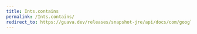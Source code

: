 ```yaml
---
title: Ints.contains
permalink: /Ints.contains/
redirect_to: https://guava.dev/releases/snapshot-jre/api/docs/com/google/common/primitives/Ints.html#contains-int:A-int-
---
```

